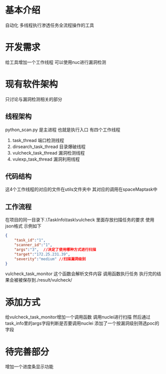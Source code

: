 
# 基本介绍

自动化 多线程执行渗透任务全流程操作的工具

# 开发需求

给工具增加一个工作线程 可以使用nuc进行漏洞检测

# 现有软件架构

只讨论与漏洞检测相关的部分

## 线程架构

python_scan.py 是主进程 也就是执行入口 有四个工作线程

1. task_thread 端口检测线程
2. dirsearch_task_thread 目录爆破线程
3. vulcheck_task_thread 漏洞检测线程
4. vulexp_task_thread 漏洞利用线程

## 代码结构

这4个工作线程的对应的文件在utils文件夹中 其对应的调用在spaceMaptask中

## 工作流程

在项目的同一目录下.\TaskInfo\task\vulcheck 里面存放扫描任务的要求 使用json格式 
示例如下

```json
{
    "task_id":"1",  
    "scanner_id":"1",  
    "args":"3",  //决定了使用哪种方式进行扫描
    "target":"172.25.231.39",
    "severity":"medium" //扫描漏洞级别
}
```

vulcheck_task_monitor 这个函数会解析文件内容 调用函数执行任务 执行完的结果会被被保存到./result/vulcheck/

# 添加方式

给vulcheck_task_monitor增加一个调用函数 调用nuclei进行扫描 然后通过task_info里的args字段判断是否要调用nuclei
添加了一个按漏洞级别筛选poc的字段

# 待完善部分

增加一个进度条显示功能